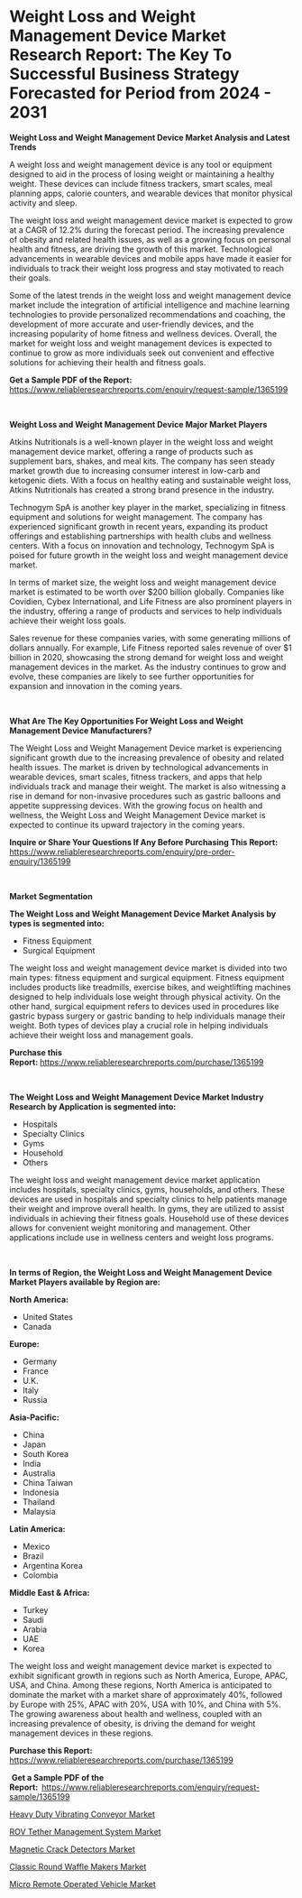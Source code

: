 <p><h1>Weight Loss and Weight Management Device Market Research Report: The Key To Successful Business Strategy Forecasted for Period from 2024 - 2031</h1></p><p><strong>Weight Loss and Weight Management Device Market Analysis and Latest Trends</strong></p>
<p><p>A weight loss and weight management device is any tool or equipment designed to aid in the process of losing weight or maintaining a healthy weight. These devices can include fitness trackers, smart scales, meal planning apps, calorie counters, and wearable devices that monitor physical activity and sleep.</p><p>The weight loss and weight management device market is expected to grow at a CAGR of 12.2% during the forecast period. The increasing prevalence of obesity and related health issues, as well as a growing focus on personal health and fitness, are driving the growth of this market. Technological advancements in wearable devices and mobile apps have made it easier for individuals to track their weight loss progress and stay motivated to reach their goals.</p><p>Some of the latest trends in the weight loss and weight management device market include the integration of artificial intelligence and machine learning technologies to provide personalized recommendations and coaching, the development of more accurate and user-friendly devices, and the increasing popularity of home fitness and wellness devices. Overall, the market for weight loss and weight management devices is expected to continue to grow as more individuals seek out convenient and effective solutions for achieving their health and fitness goals.</p></p>
<p><strong>Get a Sample PDF of the Report:&nbsp;</strong> <a href="https://www.reliableresearchreports.com/enquiry/request-sample/1365199">https://www.reliableresearchreports.com/enquiry/request-sample/1365199</a></p>
<p>&nbsp;</p>
<p><strong>Weight Loss and Weight Management Device Major Market Players</strong></p>
<p><p>Atkins Nutritionals is a well-known player in the weight loss and weight management device market, offering a range of products such as supplement bars, shakes, and meal kits. The company has seen steady market growth due to increasing consumer interest in low-carb and ketogenic diets. With a focus on healthy eating and sustainable weight loss, Atkins Nutritionals has created a strong brand presence in the industry.</p><p>Technogym SpA is another key player in the market, specializing in fitness equipment and solutions for weight management. The company has experienced significant growth in recent years, expanding its product offerings and establishing partnerships with health clubs and wellness centers. With a focus on innovation and technology, Technogym SpA is poised for future growth in the weight loss and weight management device market.</p><p>In terms of market size, the weight loss and weight management device market is estimated to be worth over $200 billion globally. Companies like Covidien, Cybex International, and Life Fitness are also prominent players in the industry, offering a range of products and services to help individuals achieve their weight loss goals.</p><p>Sales revenue for these companies varies, with some generating millions of dollars annually. For example, Life Fitness reported sales revenue of over $1 billion in 2020, showcasing the strong demand for weight loss and weight management devices in the market. As the industry continues to grow and evolve, these companies are likely to see further opportunities for expansion and innovation in the coming years.</p></p>
<p>&nbsp;</p>
<p><strong>What Are The Key Opportunities For Weight Loss and Weight Management Device Manufacturers?</strong></p>
<p><p>The Weight Loss and Weight Management Device market is experiencing significant growth due to the increasing prevalence of obesity and related health issues. The market is driven by technological advancements in wearable devices, smart scales, fitness trackers, and apps that help individuals track and manage their weight. The market is also witnessing a rise in demand for non-invasive procedures such as gastric balloons and appetite suppressing devices. With the growing focus on health and wellness, the Weight Loss and Weight Management Device market is expected to continue its upward trajectory in the coming years.</p></p>
<p><strong>Inquire or Share Your Questions If Any Before Purchasing This Report:</strong> <a href="https://www.reliableresearchreports.com/enquiry/pre-order-enquiry/1365199">https://www.reliableresearchreports.com/enquiry/pre-order-enquiry/1365199</a></p>
<p>&nbsp;</p>
<p><strong>Market Segmentation</strong></p>
<p><strong>The Weight Loss and Weight Management Device Market Analysis by types is segmented into:</strong></p>
<p><ul><li>Fitness Equipment</li><li>Surgical Equipment</li></ul></p>
<p><p>The weight loss and weight management device market is divided into two main types: fitness equipment and surgical equipment. Fitness equipment includes products like treadmills, exercise bikes, and weightlifting machines designed to help individuals lose weight through physical activity. On the other hand, surgical equipment refers to devices used in procedures like gastric bypass surgery or gastric banding to help individuals manage their weight. Both types of devices play a crucial role in helping individuals achieve their weight loss and management goals.</p></p>
<p><strong>Purchase this Report:&nbsp;</strong><a href="https://www.reliableresearchreports.com/purchase/1365199">https://www.reliableresearchreports.com/purchase/1365199</a></p>
<p>&nbsp;</p>
<p><strong>The Weight Loss and Weight Management Device Market Industry Research by Application is segmented into:</strong></p>
<p><ul><li>Hospitals</li><li>Specialty Clinics</li><li>Gyms</li><li>Household</li><li>Others</li></ul></p>
<p><p>The weight loss and weight management device market application includes hospitals, specialty clinics, gyms, households, and others. These devices are used in hospitals and specialty clinics to help patients manage their weight and improve overall health. In gyms, they are utilized to assist individuals in achieving their fitness goals. Household use of these devices allows for convenient weight monitoring and management. Other applications include use in wellness centers and weight loss programs.</p></p>
<p>&nbsp;</p>
<p><strong>In terms of Region, the Weight Loss and Weight Management Device Market Players available by Region are:</strong></p>
<p>
    <p> <strong> North America: </strong>
        <ul>
            <li>United States</li>
            <li>Canada</li>
        </ul>
        </p> 
    <p> <strong> Europe: </strong>
        <ul>
            <li>Germany</li>
            <li>France</li>
            <li>U.K.</li>
            <li>Italy</li>
            <li>Russia</li>
        </ul>
        </p> 
    <p> <strong> Asia-Pacific: </strong>
        <ul>
            <li>China</li>
            <li>Japan</li>
            <li>South Korea</li>
            <li>India</li>
            <li>Australia</li>
            <li>China Taiwan</li>
            <li>Indonesia</li>
            <li>Thailand</li>
            <li>Malaysia</li>
        </ul>
        </p> 
    <p> <strong> Latin America: </strong>
        <ul>
            <li>Mexico</li>
            <li>Brazil</li>
            <li>Argentina Korea</li>
            <li>Colombia</li>
        </ul>
        </p> 
    <p> <strong> Middle East & Africa: </strong>
        <ul>
            <li>Turkey</li>
            <li>Saudi</li>
            <li>Arabia</li>
            <li>UAE</li>
            <li>Korea</li>
        </ul>
    </p>
    </p>
<p><p>The weight loss and weight management device market is expected to exhibit significant growth in regions such as North America, Europe, APAC, USA, and China. Among these regions, North America is anticipated to dominate the market with a market share of approximately 40%, followed by Europe with 25%, APAC with 20%, USA with 10%, and China with 5%. The growing awareness about health and wellness, coupled with an increasing prevalence of obesity, is driving the demand for weight management devices in these regions.</p></p>
<p><strong>Purchase this Report: </strong><a href="https://www.reliableresearchreports.com/purchase/1365199">https://www.reliableresearchreports.com/purchase/1365199</a></p>
<p>&nbsp;<strong>Get a Sample PDF of the Report:&nbsp;&nbsp;</strong><a href="https://www.reliableresearchreports.com/enquiry/request-sample/1365199">https://www.reliableresearchreports.com/enquiry/request-sample/1365199</a></p>
<p><strong></strong></p>
<p><p><a href="https://medium.com/@ericahamill/heavy-duty-vibrating-conveyor-market-size-and-market-trends-complete-industry-overview-2024-to-12da47eb5de1">Heavy Duty Vibrating Conveyor Market</a></p><p><a href="https://medium.com/@ericahamill/rov-tether-management-system-market-analysis-its-cagr-market-segmentation-and-global-industry-719d7109cf62">ROV Tether Management System Market</a></p><p><a href="https://medium.com/@ericahamill/magnetic-crack-detectors-market-outlook-industry-overview-and-forecast-2024-to-2031-254df36ff1db">Magnetic Crack Detectors Market</a></p><p><a href="https://medium.com/@ericahamill/classic-round-waffle-makers-market-outlook-industry-overview-and-forecast-2024-to-2031-635aa4a379ab">Classic Round Waffle Makers Market</a></p><p><a href="https://medium.com/@ericahamill/analyzing-micro-remote-operated-vehicle-market-global-industry-perspective-and-forecast-2024-to-2c805ee00825">Micro Remote Operated Vehicle Market</a></p></p>